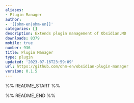 ```yaml
---
aliases:
- Plugin Manager
author:
- '[[ohm-en|ohm-en]]'
categories: []
description: Extends plugin management of Obsidian.MD
downloads: 8379
mobile: true
number: 936
title: Plugin Manager
type: plugin
updated: '2023-07-16T23:59:09'
url: https://github.com/ohm-en/obsidian-plugin-manager
version: 0.1.5
---
```


%% README_START %%



%% README_END %%